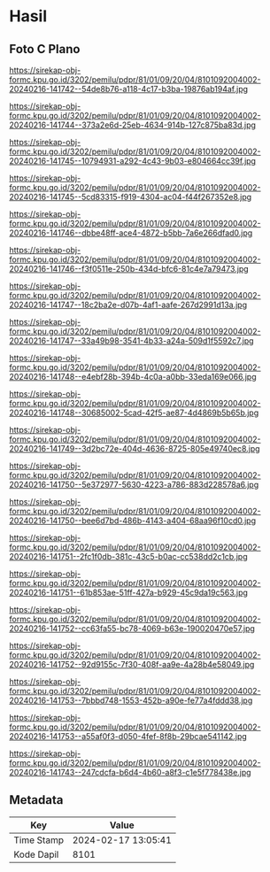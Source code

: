 # Hasil

## Foto C Plano

https://sirekap-obj-formc.kpu.go.id/3202/pemilu/pdpr/81/01/09/20/04/8101092004002-20240216-141742--54de8b76-a118-4c17-b3ba-19876ab194af.jpg

https://sirekap-obj-formc.kpu.go.id/3202/pemilu/pdpr/81/01/09/20/04/8101092004002-20240216-141744--373a2e6d-25eb-4634-914b-127c875ba83d.jpg

https://sirekap-obj-formc.kpu.go.id/3202/pemilu/pdpr/81/01/09/20/04/8101092004002-20240216-141745--10794931-a292-4c43-9b03-e804664cc39f.jpg

https://sirekap-obj-formc.kpu.go.id/3202/pemilu/pdpr/81/01/09/20/04/8101092004002-20240216-141745--5cd83315-f919-4304-ac04-f44f267352e8.jpg

https://sirekap-obj-formc.kpu.go.id/3202/pemilu/pdpr/81/01/09/20/04/8101092004002-20240216-141746--dbbe48ff-ace4-4872-b5bb-7a6e266dfad0.jpg

https://sirekap-obj-formc.kpu.go.id/3202/pemilu/pdpr/81/01/09/20/04/8101092004002-20240216-141746--f3f0511e-250b-434d-bfc6-81c4e7a79473.jpg

https://sirekap-obj-formc.kpu.go.id/3202/pemilu/pdpr/81/01/09/20/04/8101092004002-20240216-141747--18c2ba2e-d07b-4af1-aafe-267d2991d13a.jpg

https://sirekap-obj-formc.kpu.go.id/3202/pemilu/pdpr/81/01/09/20/04/8101092004002-20240216-141747--33a49b98-3541-4b33-a24a-509d1f5592c7.jpg

https://sirekap-obj-formc.kpu.go.id/3202/pemilu/pdpr/81/01/09/20/04/8101092004002-20240216-141748--e4ebf28b-394b-4c0a-a0bb-33eda169e066.jpg

https://sirekap-obj-formc.kpu.go.id/3202/pemilu/pdpr/81/01/09/20/04/8101092004002-20240216-141748--30685002-5cad-42f5-ae87-4d4869b5b65b.jpg

https://sirekap-obj-formc.kpu.go.id/3202/pemilu/pdpr/81/01/09/20/04/8101092004002-20240216-141749--3d2bc72e-404d-4636-8725-805e49740ec8.jpg

https://sirekap-obj-formc.kpu.go.id/3202/pemilu/pdpr/81/01/09/20/04/8101092004002-20240216-141750--5e372977-5630-4223-a786-883d228578a6.jpg

https://sirekap-obj-formc.kpu.go.id/3202/pemilu/pdpr/81/01/09/20/04/8101092004002-20240216-141750--bee6d7bd-486b-4143-a404-68aa96f10cd0.jpg

https://sirekap-obj-formc.kpu.go.id/3202/pemilu/pdpr/81/01/09/20/04/8101092004002-20240216-141751--2fc1f0db-381c-43c5-b0ac-cc538dd2c1cb.jpg

https://sirekap-obj-formc.kpu.go.id/3202/pemilu/pdpr/81/01/09/20/04/8101092004002-20240216-141751--61b853ae-51ff-427a-b929-45c9da19c563.jpg

https://sirekap-obj-formc.kpu.go.id/3202/pemilu/pdpr/81/01/09/20/04/8101092004002-20240216-141752--cc63fa55-bc78-4069-b63e-190020470e57.jpg

https://sirekap-obj-formc.kpu.go.id/3202/pemilu/pdpr/81/01/09/20/04/8101092004002-20240216-141752--92d9155c-7f30-408f-aa9e-4a28b4e58049.jpg

https://sirekap-obj-formc.kpu.go.id/3202/pemilu/pdpr/81/01/09/20/04/8101092004002-20240216-141753--7bbbd748-1553-452b-a90e-fe77a4fddd38.jpg

https://sirekap-obj-formc.kpu.go.id/3202/pemilu/pdpr/81/01/09/20/04/8101092004002-20240216-141753--a55af0f3-d050-4fef-8f8b-29bcae541142.jpg

https://sirekap-obj-formc.kpu.go.id/3202/pemilu/pdpr/81/01/09/20/04/8101092004002-20240216-141743--247cdcfa-b6d4-4b60-a8f3-c1e5f778438e.jpg


## Metadata

| Key        | Value               |
| ---------- | ------------------- |
| Time Stamp | 2024-02-17 13:05:41 |
| Kode Dapil | 8101                |



